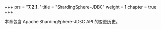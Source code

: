 +++
pre = "<b>7.2.1. </b>"
title = "ShardingSphere-JDBC"
weight = 1
chapter = true
+++

本章包含 Apache ShardingSphere-JDBC API 的变更历史。
